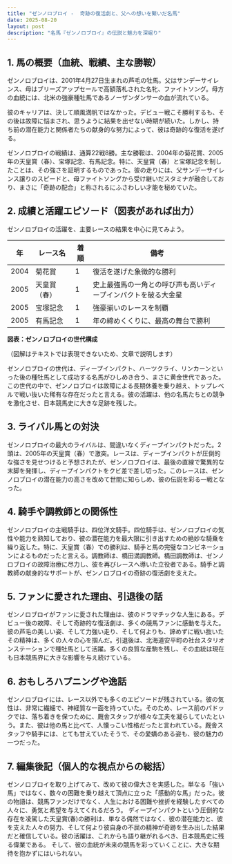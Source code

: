 ```yaml
---
title: "ゼンノロブロイ -  奇跡の復活劇と、父への想いを繋いだ名馬"
date: 2025-08-20
layout: post
description: "名馬『ゼンノロブロイ』の伝説と魅力を深堀り"
---
```


## 1. 馬の概要（血統、戦績、主な勝鞍）

ゼンノロブロイは、2001年4月27日生まれの芦毛の牡馬。父はサンデーサイレンス、母はブリーズアップセールで高額落札された名牝、ファイトソング。母方の血統には、北米の強豪種牡馬であるノーザンダンサーの血が流れている。

彼のキャリアは、決して順風満帆ではなかった。デビュー戦こそ勝利するも、その後は故障に悩まされ、思うように結果を出せない時期が続いた。しかし、持ち前の潜在能力と関係者たちの献身的な努力によって、彼は奇跡的な復活を遂げる。

ゼンノロブロイの戦績は、通算22戦8勝。主な勝鞍は、2004年の菊花賞、2005年の天皇賞（春）、宝塚記念、有馬記念。特に、天皇賞（春）と宝塚記念を制したことは、その強さを証明するものであった。彼の走りには、父サンデーサイレンス譲りのスピードと、母ファイトソングから受け継いだスタミナが融合しており、まさに「奇跡の配合」と称されるにふさわしい才能を秘めていた。


## 2. 成績と活躍エピソード（図表があれば出力）

ゼンノロブロイの活躍を、主要レースの結果を中心に見てみよう。

| 年 | レース名          | 着順 | 備考                                      |
|---|-------------------|-----|-------------------------------------------|
| 2004 | 菊花賞            | 1   | 復活を遂げた象徴的な勝利                   |
| 2005 | 天皇賞（春）      | 1   | 史上最強馬の一角との呼び声も高いディープインパクトを破る大金星 |
| 2005 | 宝塚記念          | 1   | 強豪揃いのレースを制覇                     |
| 2005 | 有馬記念          | 1   | 年の締めくくりに、最高の舞台で勝利         |


**図表：ゼンノロブロイの世代構成**

（図解はテキストでは表現できないため、文章で説明します）

ゼンノロブロイの世代は、ディープインパクト、ハーツクライ、リンカーンといった後の種牡馬として成功する名馬がひしめき合う、まさに黄金世代であった。この世代の中で、ゼンノロブロイは故障による長期休養を乗り越え、トップレベルで戦い抜いた稀有な存在だったと言える。彼の活躍は、他の名馬たちとの競争を激化させ、日本競馬史に大きな足跡を残した。


## 3. ライバル馬との対決

ゼンノロブロイの最大のライバルは、間違いなくディープインパクトだった。2頭は、2005年の天皇賞（春）で激突。レースは、ディープインパクトが圧倒的な強さを見せつけると予想されたが、ゼンノロブロイは、最後の直線で驚異的な末脚を発揮し、ディープインパクトをクビ差で差し切った。このレースは、ゼンノロブロイの潜在能力の高さを改めて世間に知らしめ、彼の伝説を彩る一戦となった。


## 4. 騎手や調教師との関係性

ゼンノロブロイの主戦騎手は、四位洋文騎手。四位騎手は、ゼンノロブロイの気性や能力を熟知しており、彼の潜在能力を最大限に引き出すための絶妙な騎乗を繰り返した。特に、天皇賞（春）での勝利は、騎手と馬の完璧なコンビネーションによるものだったと言える。調教師は、橋田満調教師。橋田調教師は、ゼンノロブロイの故障治療に尽力し、彼を再びレースへ導いた立役者である。騎手と調教師の献身的なサポートが、ゼンノロブロイの奇跡の復活劇を支えた。


## 5. ファンに愛された理由、引退後の話

ゼンノロブロイがファンに愛された理由は、彼のドラマチックな人生にある。デビュー後の故障、そして奇跡的な復活劇は、多くの競馬ファンに感動を与えた。彼の芦毛の美しい姿、そして力強い走り、そして何よりも、諦めずに戦い抜いたその精神は、多くの人々の心を掴んだ。引退後は、北海道安平町の社台スタリオンステーションで種牡馬として活躍。多くの良質な産駒を残し、その血統は現在も日本競馬界に大きな影響を与え続けている。


## 6. おもしろハプニングや逸話

ゼンノロブロイには、レース以外でも多くのエピソードが残されている。彼の気性は、非常に繊細で、神経質な一面を持っていた。そのため、レース前のパドックでは、落ち着きを保つために、厩舎スタッフが様々な工夫を凝らしていたという。また、彼は他の馬と比べて、人懐っこい性格だったと言われている。厩舎スタッフや騎手には、とても甘えていたそうで、その愛嬌のある姿も、彼の魅力の一つだった。


## 7. 編集後記（個人的な視点からの総括）

ゼンノロブロイを取り上げてみて、改めて彼の偉大さを実感した。単なる「強い馬」ではなく、数々の困難を乗り越えて頂点に立った「感動的な馬」だった。彼の物語は、競馬ファンだけでなく、人生における困難や挫折を経験したすべての人々に、勇気と希望を与えてくれるだろう。  ディープインパクトという圧倒的な存在を凌駕した天皇賞(春)の勝利は、単なる偶然ではなく、彼の潜在能力と、彼を支えた人々の努力、そして何より彼自身の不屈の精神が奇跡を生み出した結果だと確信している。彼の活躍は、これからも語り継がれるべき、日本競馬史に残る偉業である。  そして、彼の血統が未来の競馬を彩っていくことに、大きな期待を抱かずにはいられない。
